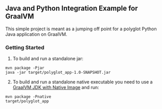 ## Java and Python Integration Example for GraalVM

This simple project is meant as a jumping off point for a polyglot Python Java application on GraalVM.

### Getting Started

1. To build and run a standalone jar:

```
mvn package -Pjar
java -jar target/polyglot_app-1.0-SNAPSHOT.jar
```

2. To build and run a standalone native executable you need to use a [GraalVM JDK with Native Image](https://www.graalvm.org/downloads/) and run:

```
mvn package -Pnative
target/polyglot_app
```
